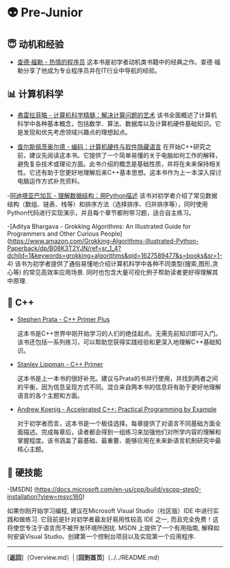 # :alien: Pre-Junior
## :innocent: 动机和经验
- [查德·福勒 - 热情的程序员](https://www.amazon.com/Passionate-Programmer-Remarkable-Development-Pragmatic-ebook/dp/B00AYQNR5U)
    这本书是初学者动机类书籍中的经典之作。查德·福勒分享了他成为专业程序员并在IT行业中导航的经验。

## :bar_chart: 计算机科学
- [弗雷拉菲略 - 计算机科学精髓：解决计算问题的艺术](https://www.amazon.com/Computer-Science-Distilled-Computational-Problems/dp/0997316020)
    该书全面概述了计算机科学中各种基本概念，包括数学、算法、数据库以及计算机硬件基础知识。它是发现和优先考虑领域兴趣点的理想起点。
    
- [查尔斯佩茨奥尔德 - 编码：计算机硬件与软件隐藏语言](https://www.amazon.com/Code-Language-Computer-Hardware-Software/dp/0735611319)
    在开始C++研究之前，建议先阅读这本书。它提供了一个简单易懂的关于电脑如何工作的解释，避免复杂技术或理论方面。此书介绍的概念是基础性质，并将在未来保持相关性。它还有助于您更好地理解后来C++基本思想。这本书作为上一本深入探讨电脑运作方式补充资料。

-[阿迪塔亚巴加瓦 - 理解数据结构：用Python描述](https://www.ituring.com.cn/book/tupubarticle/19709) 
   该书对初学者介绍了常见数据结构（数组、链表、栈等）和排序方法（选择排序、归并排序等），同时使用Python代码进行实现演示，并且每个章节都附带习题，适合自主练习。
   
-[Aditya Bhargava  - Grokking Algorithms: An Illustrated Guide for Programmers and Other Curious People](https://www.amazon.com/Grokking-Algorithms-Illustrated-Python-Paperback/dp/B08K3T2YJN/ref=sr_1_4?dchild=1&keywords=grokking+algorithms&qid=1627589477&s=books&sr=1-
4) 
   该书为初学者提供了通俗易懂地介绍计算机科学中各种不同类型(搜索,图形,贪心等) 的常见高效率应用场景. 同时也包含大量可视化例子帮助读者更好得理解其中原理.

## :pencil: C++

- [Stephen Prata - C++ Primer Plus](https://www.amazon.com/Primer-Plus-6th-Developers-Library/dp/0321776402)

    这本书是C++世界中刚开始学习的人们的绝佳起点。无需先前知识即可入门。该书还包括一系列练习，可以帮助您获得实践经验和更深入地理解C++基础知识。

- [Stanley Lippman - C++ Primer](https://www.amazon.com/Primer-5th-Stanley-B-Lippman/dp/0321714113)

    这本书是上一本书的很好补充。建议与Prata的书并行使用，并找到两者之间的平衡，因为信息呈现方式不同。混合来自两本书的信息将有助于更好地理解语言的各个主题和方面。

- [Andrew Koenig - Accelerated C++: Practical Programming by Example](https://www.amazon.com/Accelerated-C-Practical-Programming-Example/dp/020170353X)

    对于初学者而言，这本书是一个极佳选择。每章提供了对语言不同基础方面全面描述。完成每章后，读者都会得到一组练习来加强他们对所学内容的理解和掌握程度。该书涵盖了最基础、最重要、能够应用在未来新语言机制研究中最核心主题。

## :electric_plug: 硬技能

-[MSDN] (https://docs.microsoft.com/en-us/cpp/build/vscpp-step0-installation?view=msvc160)

如果你刚开始学习编程, 建议在Microsoft Visual Studio（社区版）IDE 中进行实践和做练习. 它目前是针对初学者最友好易用性较高 IDE 之一, 而且完全免费！这将使您专注于语言而不被开发环境所困扰. MSDN 上提供了一个有用指南, 解释如何安装Visual Studio、创建第一个控制台项目以及实现第一个应用程序.

---

[**返回**]（Overview.md）| [**回到首页**]（../../README.md）
